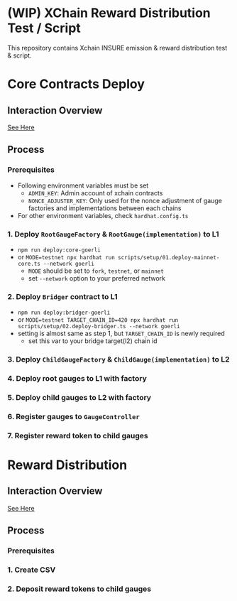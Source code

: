 # (WIP) XChain Reward Distribution Test / Script

This repository contains Xchain INSURE emission & reward distribution test & script.

# Core Contracts Deploy

## Interaction Overview

[See Here](documents/deploy_flow.md)

## Process

### Prerequisites

- Following environment variables must be set
  - `ADMIN_KEY`: Admin account of xchain contracts
  - `NONCE_ADJUSTER_KEY`: Only used for the nonce adjustment of gauge factories and implementations between each chains
- For other environment variables, check `hardhat.config.ts`

### 1. Deploy `RootGaugeFactory` & `RootGauge(implementation)` to L1

- `npm run deploy:core-goerli`
- or `MODE=testnet npx hardhat run scripts/setup/01.deploy-mainnet-core.ts --network goerli`
  - `MODE` should be set to `fork`, `testnet`, or `mainnet`
  - set `--network` option to your preferred network

### 2. Deploy `Bridger` contract to L1

- `npm run deploy:bridger-goerli`
- or `MODE=testnet TARGET_CHAIN_ID=420 npx hardhat run scripts/setup/02.deploy-bridger.ts --network goerli`
- setting is almost same as step 1, but `TARGET_CHAIN_ID` is newly required
  - set this var to your bridge target(l2) chain id

### 3. Deploy `ChildGaugeFactory` & `ChildGauge(implementation)` to L2

### 4. Deploy root gauges to L1 with factory

### 5. Deploy child gauges to L2 with factory

### 6. Register gauges to `GaugeController`

### 7. Register reward token to child gauges

# Reward Distribution

## Interaction Overview

[See Here](documents/distribution_flow.md)

## Process

### Prerequisites

### 1. Create CSV

### 2. Deposit reward tokens to child gauges
